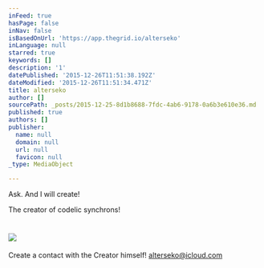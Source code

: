 ```yaml
---
inFeed: true
hasPage: false
inNav: false
isBasedOnUrl: 'https://app.thegrid.io/alterseko'
inLanguage: null
starred: true
keywords: []
description: '1'
datePublished: '2015-12-26T11:51:38.192Z'
dateModified: '2015-12-26T11:51:34.471Z'
title: alterseko
author: []
sourcePath: _posts/2015-12-25-8d1b8688-7fdc-4ab6-9178-0a6b3e610e36.md
published: true
authors: []
publisher:
  name: null
  domain: null
  url: null
  favicon: null
_type: MediaObject

---
```

Ask. And I will create!

The creator of codelic synchrons!

# ![](https://s3-us-west-2.amazonaws.com/the-grid-img/p/dc338720776317e309018f49a69167379436bafd.png)

Create a contact with the Creator himself! [alterseko@icloud.com][0]

[0]: mailto:alterseko@icloud.com